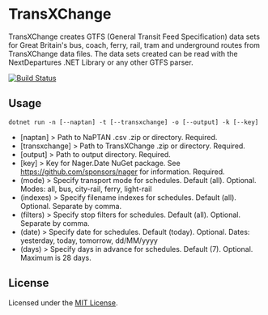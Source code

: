 # TransXChange

TransXChange creates GTFS (General Transit Feed Specification) data sets for Great Britain's bus, coach, ferry, rail, tram and underground routes from TransXChange data files. The data sets created can be read with the NextDepartures .NET Library or any other GTFS parser.

[![Build Status](https://dev.azure.com/philvessey/TransXChange/_apis/build/status/philvessey.TransXChange?branchName=master)](https://dev.azure.com/philvessey/TransXChange/_build/latest?definitionId=7&branchName=master)

## Usage

```
dotnet run -n [--naptan] -t [--transxchange] -o [--output] -k [--key]
```

* [naptan] > Path to NaPTAN .csv .zip or directory. Required.
* [transxchange] > Path to TransXChange .zip or directory. Required.
* [output] > Path to output directory. Required.
* [key] > Key for Nager.Date NuGet package. See https://github.com/sponsors/nager for information. Required.
* (mode) > Specify transport mode for schedules. Default (all). Optional. Modes: all, bus, city-rail, ferry, light-rail
* (indexes) > Specify filename indexes for schedules. Default (all). Optional. Separate by comma.
* (filters) > Specify stop filters for schedules. Default (all). Optional. Separate by comma.
* (date) > Specify date for schedules. Default (today). Optional. Dates: yesterday, today, tomorrow, dd/MM/yyyy
* (days) > Specify days in advance for schedules. Default (7). Optional. Maximum is 28 days.

## License

Licensed under the [MIT License](./LICENSE).